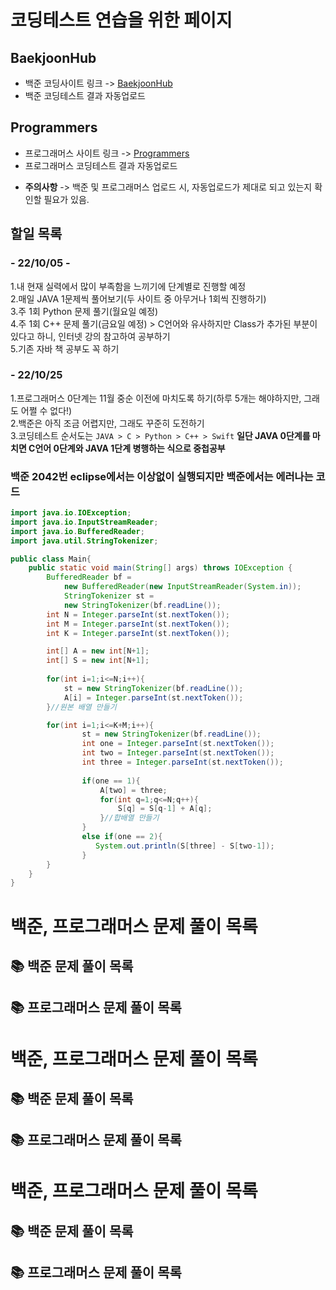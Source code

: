 # 코딩테스트 연습을 위한 페이지

## BaekjoonHub
* 백준 코딩사이트 링크 -> [BaekjoonHub](https://github.com/BaekjoonHub/BaekjoonHub)  
* 백준 코딩테스트 결과 자동업로드  
  
## Programmers
* 프로그래머스 사이트 링크 -> [Programmers](https://programmers.co.kr)  
* 프로그래머스 코딩테스트 결과 자동업로드 

- __주의사항__ -> 백준 및 프로그래머스 업로드 시, 자동업로드가 제대로 되고 있는지 확인할 필요가 있음.
  
## 할일 목록
  ### - 22/10/05 -
   1.내 현재 실력에서 많이 부족함을 느끼기에 단계별로 진행할 예정  
   2.매일 JAVA 1문제씩 풀어보기(두 사이트 중 아무거나 1회씩 진행하기)  
   3.주 1회 Python 문제 풀기(월요일 예정)  
   4.주 1회 C++ 문제 풀기(금요일 예정) > C언어와 유사하지만 Class가 추가된 부분이 있다고 하니, 인터넷 강의 참고하여 공부하기  
   5.기존 자바 책 공부도 꼭 하기  
    
  ### - 22/10/25
   1.프로그래머스 0단계는 11월 중순 이전에 마치도록 하기(하루 5개는 해야하지만, 그래도 어쩔 수 없다!)  
   2.백준은 아직 조금 어렵지만, 그래도 꾸준히 도전하기  
   3.코딩테스트 순서도는 `JAVA > C > Python > C++ > Swift` __일단 JAVA 0단계를 마치면 C언어 0단계와 JAVA 1단계 병행하는 식으로 중첩공부__

   ### 백준 2042번 eclipse에서는 이상없이 실행되지만 백준에서는 에러나는 코드
```JAVA
import java.io.IOException;
import java.io.InputStreamReader;
import java.io.BufferedReader;
import java.util.StringTokenizer;

public class Main{
    public static void main(String[] args) throws IOException {
        BufferedReader bf =
            new BufferedReader(new InputStreamReader(System.in));
            StringTokenizer st =
            new StringTokenizer(bf.readLine());
        int N = Integer.parseInt(st.nextToken());
        int M = Integer.parseInt(st.nextToken());
        int K = Integer.parseInt(st.nextToken());

        int[] A = new int[N+1];
        int[] S = new int[N+1];
           
        for(int i=1;i<=N;i++){
            st = new StringTokenizer(bf.readLine());
            A[i] = Integer.parseInt(st.nextToken());
        }//원본 배열 만들기

        for(int i=1;i<=K+M;i++){
            	st = new StringTokenizer(bf.readLine());
                int one = Integer.parseInt(st.nextToken());
                int two = Integer.parseInt(st.nextToken());
                int three = Integer.parseInt(st.nextToken());
                
                if(one == 1){
                    A[two] = three;
                    for(int q=1;q<=N;q++){
                        S[q] = S[q-1] + A[q];
                    }//합배열 만들기 
                }
                else if(one == 2){
                   System.out.println(S[three] - S[two-1]);
                }		
        }
    }
}
```


#
# 백준, 프로그래머스 문제 풀이 목록

## 📚 백준 문제 풀이 목록

## 📚 프로그래머스 문제 풀이 목록


#
# 백준, 프로그래머스 문제 풀이 목록

## 📚 백준 문제 풀이 목록

## 📚 프로그래머스 문제 풀이 목록


#
# 백준, 프로그래머스 문제 풀이 목록

## 📚 백준 문제 풀이 목록

## 📚 프로그래머스 문제 풀이 목록
